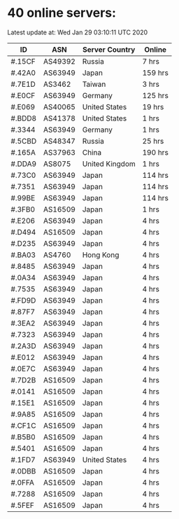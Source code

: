 # 40 online servers:

Latest update at: Wed Jan 29 03:10:11 UTC 2020

| ID | ASN | Server Country | Online |
| -- | --- | -------------- | ------ |
| #.15CF | AS49392 | Russia | 7 hrs |
| #.42A0 | AS63949 | Japan | 159 hrs |
| #.7E1D | AS3462 | Taiwan | 3 hrs |
| #.E0CF | AS63949 | Germany | 125 hrs |
| #.E069 | AS40065 | United States | 19 hrs |
| #.BDD8 | AS41378 | United States | 1 hrs |
| #.3344 | AS63949 | Germany | 1 hrs |
| #.5CBD | AS48347 | Russia | 25 hrs |
| #.165A | AS37963 | China | 190 hrs |
| #.DDA9 | AS8075 | United Kingdom | 1 hrs |
| #.73C0 | AS63949 | Japan | 114 hrs |
| #.7351 | AS63949 | Japan | 114 hrs |
| #.99BE | AS63949 | Japan | 114 hrs |
| #.3FB0 | AS16509 | Japan | 1 hrs |
| #.E206 | AS63949 | Japan | 4 hrs |
| #.D494 | AS16509 | Japan | 4 hrs |
| #.D235 | AS63949 | Japan | 4 hrs |
| #.BA03 | AS4760 | Hong Kong | 4 hrs |
| #.8485 | AS63949 | Japan | 4 hrs |
| #.0A34 | AS63949 | Japan | 4 hrs |
| #.7535 | AS63949 | Japan | 4 hrs |
| #.FD9D | AS63949 | Japan | 4 hrs |
| #.87F7 | AS63949 | Japan | 4 hrs |
| #.3EA2 | AS63949 | Japan | 4 hrs |
| #.7323 | AS63949 | Japan | 4 hrs |
| #.2A3D | AS63949 | Japan | 4 hrs |
| #.E012 | AS63949 | Japan | 4 hrs |
| #.0E7C | AS63949 | Japan | 4 hrs |
| #.7D2B | AS16509 | Japan | 4 hrs |
| #.0141 | AS16509 | Japan | 4 hrs |
| #.15E1 | AS16509 | Japan | 4 hrs |
| #.9A85 | AS16509 | Japan | 4 hrs |
| #.CF1C | AS16509 | Japan | 4 hrs |
| #.B5B0 | AS16509 | Japan | 4 hrs |
| #.5401 | AS16509 | Japan | 4 hrs |
| #.1FD7 | AS63949 | United States | 4 hrs |
| #.0DBB | AS16509 | Japan | 4 hrs |
| #.0FFA | AS16509 | Japan | 4 hrs |
| #.7288 | AS16509 | Japan | 4 hrs |
| #.5FEF | AS16509 | Japan | 4 hrs |

